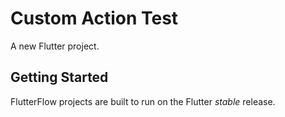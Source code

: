 # Custom Action Test

A new Flutter project.

## Getting Started

FlutterFlow projects are built to run on the Flutter _stable_ release.
